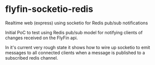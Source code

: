 # flyfin-socketio-redis
Realtime web (express) using socketio for Redis pub/sub notifications

Initial PoC to test using Redis pub/sub model for notifying clients of changes received on the FlyFin api.

In it's current very rough state it shows how to wire up socketio to emit messages to all connected clients when a message is published to a subscribed redis channel.
